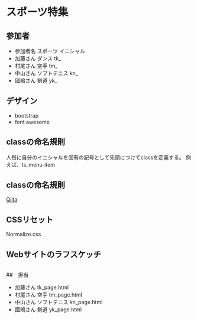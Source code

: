 # スポーツ特集

## 参加者

+ 参加者名 スポーツ イニシャル
+ 加藤さん ダンス tk_
+ 村尾さん 空手 tm_
+ 中山さん ソフトテニス kn_
+ 國嶋さん 剣道 yk_

## デザイン

+ bootstrap
+ font awesome

## classの命名規則

人毎に自分のイニシャルを固有の記号として先頭につけてclassを定義する。
例えば、ts_menu-item

## classの命名規則

[Qiita](https://qiita.com/manabuyasuda/items/dbb76ed36970bec95470)

## CSSリセット

Normalize.css

## Webサイトのラフスケッチ

![]()

##　担当

+ 加藤さん tk_page.html
+ 村尾さん 空手 tm_page.html
+ 中山さん ソフトテニス kn_page.html
+ 國嶋さん 剣道 yk_page.html
